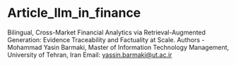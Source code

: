 # Article_llm_in_finance
Bilingual, Cross-Market Financial Analytics via Retrieval-Augmented Generation: Evidence Traceability and Factuality at Scale. Authors   - Mohammad Yasin Barmaki, Master of Information Technology Management, University of Tehran, Iran     Email: yassin.barmaki@ut.ac.ir 

